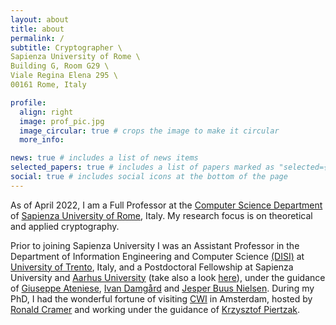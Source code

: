```yaml
---
layout: about
title: about
permalink: /
subtitle: Cryptographer \
Sapienza University of Rome \
Building G, Room G29 \
Viale Regina Elena 295 \
00161 Rome, Italy

profile:
  align: right
  image: prof_pic.jpg
  image_circular: true # crops the image to make it circular
  more_info:

news: true # includes a list of news items
selected_papers: true # includes a list of papers marked as "selected={true}"
social: true # includes social icons at the bottom of the page
---
```


As of April 2022, I am a Full Professor at the [Computer Science Department](https://www.di.uniroma1.it/en/department) of [Sapienza University of Rome](https://www.uniroma1.it), Italy. My research focus is on theoretical and applied cryptography.

Prior to joining Sapienza University I was an Assistant Professor in the Department of Information Engineering and Computer Science [(DISI)](https://www.disi.unitn.it/it) at [University of Trento](https://www.unitn.it), Italy, and a Postdoctoral Fellowship at Sapienza University and [Aarhus University](https://cs.au.dk) (take also a look [here](https://www.cs.au.dk/~orlandi/cryptogroup/)), under the guidance of [Giuseppe Ateniese](https://ateniese.github.io), [Ivan Damgård](https://cs.au.dk/~ivan/) and [Jesper Buus Nielsen](https://pure.au.dk/portal/en/persons). During my PhD, I had the wonderful fortune of visiting [CWI](https://www.cwi.nl/en/) in Amsterdam, hosted by [Ronald Cramer](https://homepages.cwi.nl/~cramer/) and working under the guidance of [Krzysztof Piertzak](https://ist.ac.at/en/research/pietrzak-group/).

